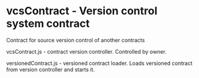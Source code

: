 # vcsContract - Version control system contract
Contract for source version control of another contracts


vcsContract.js - contract version controller. Controlled by owner.

versionedContract.js - versioned contract loader. Loads versioned contract from version controller and starts it.
